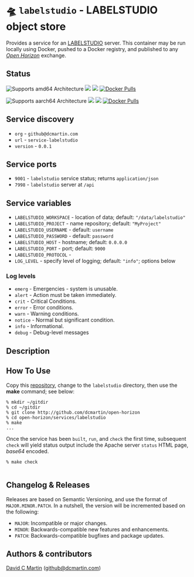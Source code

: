 # &#128760; `labelstudio` - LABELSTUDIO object store

Provides a service for an [LABELSTUDIO](https://labelstudio.io/) server.  This container may be run locally using Docker, pushed to a Docker registry, and published to any [_Open Horizon_][open-horizon] exchange.

## Status

![Supports amd64 Architecture][amd64-shield]
[![](https://images.microbadger.com/badges/image/dcmartin/amd64_labelstudio.svg)](https://microbadger.com/images/dcmartin/amd64_labelstudio "Get your own image badge on microbadger.com")
[![](https://images.microbadger.com/badges/version/dcmartin/amd64_labelstudio.svg)](https://microbadger.com/images/dcmartin/amd64_labelstudio "Get your own version badge on microbadger.com")
[![Docker Pulls][pulls-amd64]][docker-amd64]

[docker-amd64]: https://hub.docker.com/r/dcmartin/amd64_labelstudio
[pulls-amd64]: https://img.shields.io/docker/pulls/dcmartin/amd64_labelstudio.svg

![Supports aarch64 Architecture][aarch64-shield]
[![](https://images.microbadger.com/badges/image/dcmartin/aarch64_labelstudio.svg)](https://microbadger.com/images/dcmartin/aarch64_labelstudio "Get your own image badge on microbadger.com")
[![](https://images.microbadger.com/badges/version/dcmartin/aarch64_labelstudio.svg)](https://microbadger.com/images/dcmartin/aarch64_labelstudio "Get your own version badge on microbadger.com")
[![Docker Pulls][pulls-aarch64]][docker-aarch64]

[docker-aarch64]: https://hub.docker.com/r/dcmartin/aarch64_labelstudio
[pulls-aarch64]: https://img.shields.io/docker/pulls/dcmartin/aarch64_labelstudio.svg

[aarch64-shield]: https://img.shields.io/badge/aarch64-yes-green.svg
[amd64-shield]: https://img.shields.io/badge/amd64-yes-green.svg
[arm-shield]: https://img.shields.io/badge/arm-yes-green.svg

## Service discovery
+ `org` - `github@dcmartin.com`
+ `url` - `service-labelstudio`
+ `version` - `0.0.1`

## Service ports
+ `9001` - `labelstudio` service status; returns `application/json`
+ `7998` - `labelstudio` server at `/api`

## Service variables

+ `LABELSTUDIO_WORKSPACE` - location of data; default: `"/data/labelstudio"`
+ `LABELSTUDIO_PROJECT` - name repository; default: `"MyProject"`
+ `LABELSTUDIO_USERNAME` - default: `username`
+ `LABELSTUDIO_PASSWORD` - default: `password`
+ `LABELSTUDIO_HOST` - hostname; default: `0.0.0.0`
+ `LABELSTUDIO_PORT` - port; default: `9000`
+ `LABELSTUDIO_PROTOCOL` - 
+ `LOG_LEVEL` - specify level of logging; default: `"info"`; options below

### Log levels

+ `emerg` - Emergencies - system is unusable.   
+ `alert` - Action must be taken immediately.   
+ `crit` - Critical Conditions.    
+ `error` - Error conditions.   
+ `warn` - Warning conditions.  
+ `notice` - Normal but significant condition.   
+ `info` - Informational.  
+ `debug` - Debug-level messages    

## Description


## How To Use
Copy this [repository][repository], change to the `labelstudio` directory, then use the **make** command; see below:

```
% mkdir ~/gitdir
% cd ~/gitdir
% git clone http://github.com/dcmartin/open-horizon
% cd open-horizon/services/labelstudio
% make
...
```

Once the service has been `built`, `run`, and `check` the first time, subsequent `check` will yield status output include the Apache server `status` HTML page, *base64* encoded.

```
% make check
```

```
```

## Changelog & Releases

Releases are based on Semantic Versioning, and use the format
of ``MAJOR.MINOR.PATCH``. In a nutshell, the version will be incremented
based on the following:

- ``MAJOR``: Incompatible or major changes.
- ``MINOR``: Backwards-compatible new features and enhancements.
- ``PATCH``: Backwards-compatible bugfixes and package updates.

## Authors & contributors

[David C Martin][dcmartin] (github@dcmartin.com)

[dcmartin]: https://github.com/dcmartin
[issue]: https://github.com/dcmartin/open-horizon/issues
[open-horizon]: http://github.com/open-horizon/
[repository]: https://github.com/dcmartin/open-horizon
